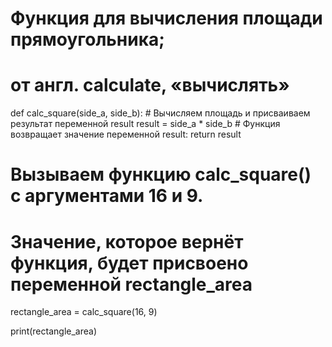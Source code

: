 # Функция для вычисления площади прямоугольника;
# от англ. calculate, «вычислять»
def calc_square(side_a, side_b):
    # Вычисляем площадь и присваиваем результат переменной result
    result = side_a * side_b
    # Функция возвращает значение переменной result:
    return result

# Вызываем функцию calc_square() с аргументами 16 и 9. 
# Значение, которое вернёт функция, будет присвоено переменной rectangle_area
rectangle_area = calc_square(16, 9)

print(rectangle_area)
